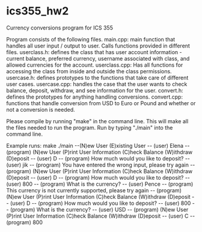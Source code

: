 # ics355_hw2
Currency conversions program for ICS 355

Program consists of the following files.
main.cpp: main function that handles all user input / output to user. Calls functions provided in different files.
userclass.h: defines the class that has user account information - current balance, preferred currency, username associated with class, and allowed currencies for the account.
userclass.cpp: Has all functions for accessing the class from inside and outside the class permissions.
usercase.h: defines prototypes to the functions that take care of different user cases.
usercase.cpp: handles the case that the user wants to check balance, deposit, withdraw, and see information for the user.
convert.h: defines the prototypes for anything handling conversions.
convert.cpp: functions that handle conversion from USD to Euro or Pound and whether or not a conversion is needed.


Please compile by running "make" in the command line. This will make all the files needed to run the program.
Run by typing "./main" into the command line.

Example runs:
make
./main
--(N)ew User (E)xisting User
-- (user) Elena
-- (program) (N)ew User (P)rint User Information (C)heck Balance (W)ithdraw (D)eposit
-- (user) D
-- (program) How much would you like to deposit?
-- (user) jik
-- (program) You have entered the wrong input, please try again
-- (program) (N)ew User (P)rint User Information (C)heck Balance (W)ithdraw (D)eposit
-- (user) D
-- (program) How much would you like to deposit?
-- (user) 800
-- (program) What is the currency?
-- (user) Pence
-- (program) This currency is not currently supported, please try again
-- (program) (N)ew User (P)rint User Information (C)heck Balance (W)ithdraw (D)eposit
-- (user) D
-- (program) How much would you like to deposit?
-- (user) 800
-- (program) What is the currency?
-- (user) USD
-- (program) (N)ew User (P)rint User Information (C)heck Balance (W)ithdraw (D)eposit
-- (user) C
-- (program) 800



